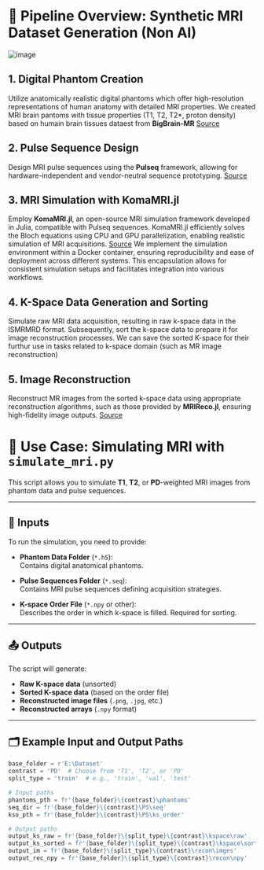 # 🧠 Pipeline Overview: Synthetic MRI Dataset Generation (Non AI)

![image](https://github.com/user-attachments/assets/c2888572-c93d-4d52-bd8e-c6e5373bd177)



## 1. Digital Phantom Creation

Utilize anatomically realistic digital phantoms which offer high-resolution representations of human anatomy with detailed MRI properties.  We created MRI brain pantoms with tissue properties (T1, T2, T2*, proton density) based on humain brain tissues dataest from **BigBrain-MR** [Source](https://brainweb.bic.mni.mcgill.ca/brainweb/)
 

## 2. Pulse Sequence Design

Design MRI pulse sequences using the **Pulseq** framework, allowing for hardware-independent and vendor-neutral sequence prototyping. [Source](https://pulseq.github.io/)


## 3. MRI Simulation with KomaMRI.jl

Employ **KomaMRI.jl**, an open-source MRI simulation framework developed in Julia, compatible with Pulseq sequences. KomaMRI.jl efficiently solves the Bloch equations using CPU and GPU parallelization, enabling realistic simulation of MRI acquisitions. [Source](https://pubmed.ncbi.nlm.nih.gov/36877139/)
We implement the simulation environment within a Docker container, ensuring reproducibility and ease of deployment across different systems. This encapsulation allows for consistent simulation setups and facilitates integration into various workflows.

## 4. K-Space Data Generation and Sorting

Simulate raw MRI data acquisition, resulting in raw k-space data  in the ISMRMRD format. Subsequently, sort the k-space data to prepare it for image reconstruction processes. We can save the sorted K-space for their furthur use in tasks related to k-space domain (such as MR image reconstruction)

## 5. Image Reconstruction

Reconstruct MR images from the sorted k-space data using appropriate reconstruction algorithms, such as those provided by **MRIReco.jl**, ensuring high-fidelity image outputs. [Source](https://pubmed.ncbi.nlm.nih.gov/33817833/)

# 📘 Use Case: Simulating MRI with `simulate_mri.py`

This script allows you to simulate **T1**, **T2**, or **PD**-weighted MRI images from phantom data and pulse sequences.

---

## 🧩 Inputs

To run the simulation, you need to provide:

- **Phantom Data Folder** (`*.h5`):  
  Contains digital anatomical phantoms.

- **Pulse Sequences Folder** (`*.seq`):  
  Contains MRI pulse sequences defining acquisition strategies.

- **K-space Order File** (`*.npy` or other):  
  Describes the order in which k-space is filled. Required for sorting.

---

## 📤 Outputs

The script will generate:

- **Raw K-space data** (unsorted)
- **Sorted K-space data** (based on the order file)
- **Reconstructed image files** (`.png`, `.jpg`, etc.)
- **Reconstructed arrays** (`.npy` format)

---

## 🗂️ Example Input and Output Paths

```python
base_folder = r'E:\Dataset'
contrast = 'PD'  # Choose from 'T1', 'T2', or 'PD'
split_type = 'train'  # e.g., 'train', 'val', 'test'

# Input paths
phantoms_pth = fr'{base_folder}\{contrast}\phantoms'
seq_dir = fr'{base_folder}\{contrast}\PS\seq'
kso_pth = fr'{base_folder}\{contrast}\PS\ks_order'

# Output paths
output_ks_raw = fr'{base_folder}\{split_type}\{contrast}\kspace\raw'
output_ks_sorted = fr'{base_folder}\{split_type}\{contrast}\kspace\sorted'
output_im = fr'{base_folder}\{split_type}\{contrast}\recon\imges'
output_rec_npy = fr'{base_folder}\{split_type}\{contrast}\recon\npy'


